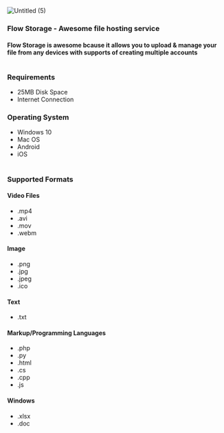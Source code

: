 ![Untitled (5)](https://user-images.githubusercontent.com/64541739/195348607-b82fde5a-2f88-4b02-9732-a29e0e533878.png)
### Flow Storage - Awesome file hosting service
#### Flow Storage is awesome bcause it allows you to upload & manage your file from any devices with supports of creating multiple accounts
#

### Requirements
- 25MB Disk Space
- Internet Connection 

### Operating System
- Windows 10 
- Mac OS
- Android 
- iOS

#

### Supported Formats

#### Video Files 
- .mp4 
- .avi
- .mov
- .webm

#### Image 
- .png
- .jpg
- .jpeg
- .ico

#### Text
- .txt

#### Markup/Programming Languages
- .php
- .py
- .html
- .cs
- .cpp
- .js

#### Windows 

- .xlsx
- .doc
